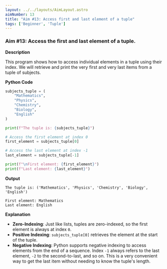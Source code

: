 ```yaml
---
layout: ../../layouts/AimLayout.astro
aimNumber: 13
title: "Aim #13: Access first and last element of a tuple"
tags: ['Beginner', 'Tuple']
---
```


### Aim #13: Access the first and last element of a tuple.

**Description**

This program shows how to access individual elements in a tuple using their index. We will retrieve and print the very first and very last items from a tuple of subjects.

**Python Code**

```python
subjects_tuple = (
    "Mathematics",
    "Physics",
    "Chemistry",
    "Biology",
    "English"
)

print(f"The tuple is: {subjects_tuple}")

# Access the first element at index 0
first_element = subjects_tuple[0]

# Access the last element at index -1
last_element = subjects_tuple[-1]

print(f"\nFirst element: {first_element}")
print(f"Last element: {last_element}")
```

**Output**

```text
The tuple is: ('Mathematics', 'Physics', 'Chemistry', 'Biology', 'English')

First element: Mathematics
Last element: English
```

**Explanation**

- **Zero-Indexing**: Just like lists, tuples are zero-indexed, so the first element is always at index `0`.
- **Positive Indexing**: `subjects_tuple[0]` retrieves the element at the start of the tuple.
- **Negative Indexing**: Python supports negative indexing to access elements from the end of a sequence. Index `-1` always refers to the last element, `-2` to the second-to-last, and so on. This is a very convenient way to get the last item without needing to know the tuple's length.
